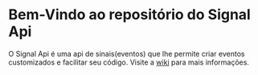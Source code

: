 # Bem-Vindo ao repositório do Signal Api
O Signal Api é uma api de sinais(eventos) que lhe permite criar eventos customizados e facilitar seu código. Visite a [wiki](https://github.com/MrEntrasil/Signal-Api/wiki) para mais informações.